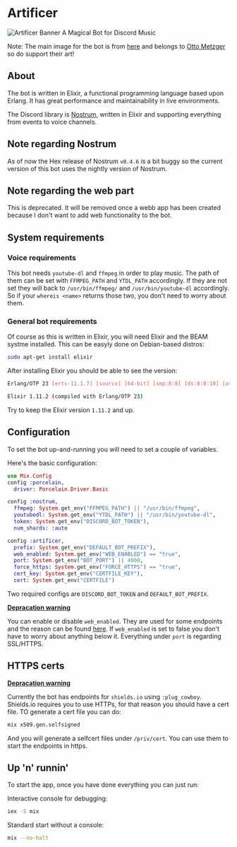 # Artificer

![Artificer Banner](https://raw.githubusercontent.com/zastrixarundell/artificer-bot/master/static_files/artificer-big-banner.jpg)
A Magical Bot for Discord Music

Note: The main image for the bot is from [here](https://www.artstation.com/artwork/v10g8x) and belongs to [Otto Metzger](https://ottometzger.artstation.com/) so do support their art!

## About

The bot is written in Elixir, a functional programming language based upon Erlang. It has great performance and maintainability in live environments.

The Discord library is [Nostrum](https://github.com/Kraigie/nostrum), written in Elixir and supporting everything from events to voice channels.

## Note regarding Nostrum

As of now the Hex release of Nostrum `v0.4.6` is a bit buggy so the current version of this bot uses the nightly version of Nostrum.

## Note regarding the web part

This is deprecated. It will be removed once a webb app has been created because I don't want to add web functionality to the bot.

## System requirements

### Voice requirements

This bot needs `youtube-dl` and `ffmpeg` in order to play music. The path of them can be set with `FFMPEG_PATH` and `YTDL_PATH` accordingly. If they are not set they will back to `/usr/bin/ffmpeg/` and `/usr/bin/youtube-dl` accordingly. So if your `whereis <name>` returns those two, you don't need to worry about them.

### General bot requirements

Of course as this is written in Elixir, you will need Elixir and the BEAM systme installed. This can be easyly done on Debian-based distros:

```bash
sudo apt-get install elixir
```

After installing Elixir you should be able to see the version:

```bash
Erlang/OTP 23 [erts-11.1.7] [source] [64-bit] [smp:8:8] [ds:8:8:10] [async-threads:1] [hipe]

Elixir 1.11.2 (compiled with Erlang/OTP 23)
```

Try to keep the Elixir version `1.11.2` and up.

## Configuration

To set the bot up-and-running you will need to set a couple of variables.

Here's the basic configuration:

```elixir
use Mix.Config
config :porcelain,
  driver: Porcelain.Driver.Basic

config :nostrum,
  ffmpeg: System.get_env("FFMPEG_PATH") || "/usr/bin/ffmpeg",
  youtubedl: System.get_env("YTDL_PATH") || "/usr/bin/youtube-dl",
  token: System.get_env("DISCORD_BOT_TOKEN"),
  num_shards: :auto

config :artificer,
  prefix: System.get_env("DEFAULT_BOT_PREFIX"),
  web_enabled: System.get_env("WEB_ENABLED") == "true",
  port: System.get_env("BOT_PORT") || 4000,
  force_https: System.get_env("FORCE_HTTPS") == "true",
  cert_key: System.get_env("CERTFILE_KEY"),
  cert: System.get_env("CERTFILE")
```

Two required configs are `DISCORD_BOT_TOKEN` and `DEFAULT_BOT_PREFIX`.

**[Depracation warning](##note-regarding-the-web-part)**

You can enable or disable `web_enabled`. They are used for some endpoints and the reason can be found [here](###https-certs). If `web_enabled` is set to false you don't have to worry about anything below it. Everything under `port` is regarding SSL/HTTPS.

## HTTPS certs

**[Depracation warning](##note-regarding-the-web-part)**

Currently the bot has endpoints for `shields.io` using `:plug_cowboy`. Shields.io requires you to use HTTPs, for that reason you should have a cert file. TO generate a cert file you can do:

```bash
mix x509.gen.selfsigned
```

And you will generate a selfcert files under `/priv/cert`. You can use them to start the endpoints in https.

## Up 'n' runnin'

To start the app, once you have done everything you can just run:

Interactive console for debugging:

```bash
iex -S mix
```

Standard start without a console:

```bash
mix --no-halt
```
